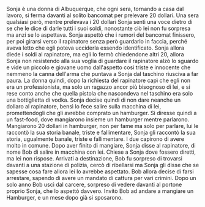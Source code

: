 Sonja è una donna di Albuquerque, che ogni sera, tornando a casa dal lavoro, si ferma davanti al solito bancomat per prelevare 20 dollari. Una sera qualsiasi però, mentre prelevava i 20 dollari Sonja sentì una voce dietro di se che le dice di darle tutti i suoi soldi, nonostante ciò lei non fu sorpresa ma anzi se lo aspettava. Sonja aspettò che i rumori del bancomat finissero, per poi girarsi verso il rapinatore senza però guardarlo in faccia, perché aveva letto che egli poteva ucciderla essendo identificato. Sonja allora diede i soldi al rapinatore, ma egli lo fermò chiedendone altri 20, allora Sonja non resistendo alla sua voglia di guardare il rapinatore alzò lo sguardo e vide un piccolo e giovane uomo dall'aspetto cosi triste e innocente che nemmeno la canna dell'arma che puntava a Sonja dal taschino riusciva a far paura. La donna quindi, dopo la richiesta del rapinatore capì che egli non era un professionista, ma solo un ragazzo ancor più bisognoso di lei, e si rese conto anche che quella pistola che nascondeva nel taschino era solo una bottiglietta di vodka. Sonja decise quindi di non dare neanche un dollaro al rapinatore, bensì lo fece salire sulla macchina di lei, promettendogli che gli avrebbe comprato un hamburger. Si diresse quindi a un fast-food, dove mangiarono insieme un hamburger mentre parlarono. Mangiarono 20 dollari in hamburger, non per fame ma solo per parlare, lui le raccontò la sua storia banale, triste e fallimentare, Sonja gli raccontò la sua storia, ugualmente banale, triste e fallimentare. I due capirono di avere molto in comune. Dopo aver finito di mangiare, Sonja disse al rapinatore, di nome Bob di salire in macchina con lei. Chiese a Sonja dove fossero diretti, ma lei non rispose. Arrivati a destinazione, Bob fu sorpreso di trovarsi davanti a una stazione di polizia, cercò di ribellarsi ma Sonja gli disse che se sapesse cosa fare allora lei lo avrebbe aspettato. Bob allora decise di farsi arrestare, sapendo di avere un mandato di cattura per vari crimini. Dopo un solo anno Bob uscì dal carcere, sorpreso di vedere davanti al portone proprio Sonja, che lo aspettò davvero. Invitò Bob ad andare a mangiare un Hamburger, e un mese dopo già si sposarono.